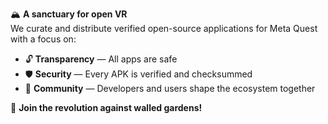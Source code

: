 🏔️ **A sanctuary for open VR**  
We curate and distribute verified open-source applications for Meta Quest with a focus on:
- 🔓 **Transparency** — All apps are safe
- 🛡️ **Security** — Every APK is verified and checksummed  
- 🤝 **Community** — Developers and users shape the ecosystem together

🚀 **Join the revolution against walled gardens!**
